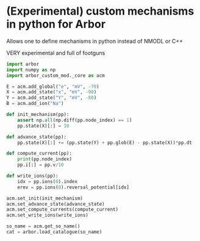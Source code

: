 # (Experimental) custom mechanisms in python for Arbor

Allows one to define mechanisms in python instead of NMODL or C++

VERY experimental and full of footguns

```python
import arbor
import numpy as np
import arbor_custom_mod._core as acm

E = acm.add_global("e", "mV", -70)
X = acm.add_state("x", "mV", -90)
Y = acm.add_state("Y", "mV", -80)
B = acm.add_ion("Na")

def init_mechanism(pp):
    assert np.all(np.diff(pp.node_index) == 1)
    pp.state(X)[:] = 10

def advance_state(pp):
    pp.state(X)[:] += (pp.state(Y) + pp.glob(E) - pp.state(X))*pp.dt

def compute_current(pp):
    print(pp.node_index)
    pp.i[:] = pp.v/10

def write_ions(pp):
    idx = pp.ions(0).index
    erev = pp.ions(0).reversal_potential[idx]

acm.set_init(init_mechanism)
acm.set_advance_state(advance_state)
acm.set_compute_currents(compute_current)
acm.set_write_ions(write_ions)

so_name = acm.get_so_name()
cat = arbor.load_catalogue(so_name)
```
